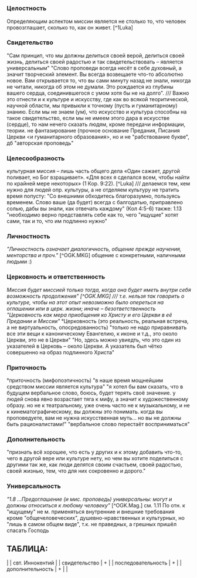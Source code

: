 #
### Целостность
Определяющим аспектом миссии является не столько то, что человек провозглашает, сколько то, как он живет. [^1Luka]

### Свидетельство
"Сам принцип, что мы должны делиться своей верой, делиться своей жизнь, делиться своей радостью и так свидетельствовать – является универсальным"
"Слово проповеди всегда несёт в себе духовный, а значит творческий элемент. Вы всегда возвещаете что-то абсолютно новое. Вам открывается то, что вы сами минуту назад не знали, никогда не читали, никогда об этом не думали. Это рождается из глубины вашего сердца, соединившегося с умом хотя бы не на долго". 
/// Важно это отнести и к культуре и искусству, где как во всякой теоритической, научной области, мы привыкли к точному (пусть и гуманитарному) знанию. 
Если мы не знаем (ум), что искусство и культура способны на такое свидетельство, если мы не имеем этого дара в искусстве (сердце), то нам нечего сказать людям, кроме передачи информации, теории. 
не фантазирование (прочное основание Предания, Писания Церкви <и гуманитарного образования>, но и не "рабствование букве", дб "авторская проповедь"

### Целесообразность
культурная миссия – лишь часть общего дела
 «Один сажает, другой поливает, но Бог взращивает».
«Для всех я сделался всем, чтобы найти по крайней мере некоторых» (1 Кор. 9:22). [^Luka]
/// делаемся тем, кем нужно для людей опр. культуры, а не отделяем культуру
не тратить время попусту: "Со внешними обходитесь благоразумно, пользуясь временем. Слово ваше (да будет) всегда с балгодатью, приправлено солью, дабы вы знали, как отвечать каждому" (Кол 4:5-6)
также: 1.13 "необходимо верно представлять себе как то, чего "ищущие" хотят сами, так и то, что им подлинно нужно"
### Личностность
_"Личностность означает диалогичность, общение прежде научения, менторства и проч."_ [^OGK.MKG]
общение с конкретными, наличными людьми :)
### Церковность и ответственность
_Миссия будет миссией только тогда, когда она будет иметь внутри себя возможность продолжения" [^OGK.MKG]
/// т.е. нельзя так говорить о культуре, чтобы на этот опыт невозможно было опереться на оглашении или в церк. жизни; иначе – безответственность_
_"Церковность как мера приобщения ко Христу и его Церкви в её Предании и Миссии"_
°Церковность (это реальность, реальная встреча, а не виртуальность, опосредованность)
"только не надо приравнивать все эти вещи к каноническому Евангелию, к иконе и т.д., это около Церкви, это не в Церкви"
"Но, здесь можно увиедть, что это один из указателей в Церковь – около Церкви. А указатель был чётко совершенно на образ подлинного Христа"
### Приточность
°приточность (мифопоэтичность)
"в наше время мощнейшим средством миссии является культура"
"я хотел бы вам сказать, что в будущем вербальное слово, боюсь, будет терять своё значение. у людей снова явно возрастает тяга к мифу, а значит к художественному образу. но не к театральному, уже очень часто не к музыкальному, и не к кинематографическому, вы должны это понимать. 
когда вы проповедуете, вам не нужна искусственная муть... но вы не должны быть рационалистами!"
"вербальное слово перестаёт восприниматься"
### Дополнительность
"признать всё хорошее, что есть у других и к этому добавить что-то, чего в другой вере или культуре нету, но чем вы хотите поделиться с другими так же, как люди делятся своим счастьем, своей радостью, своей жизнью, тем, что для них сокровенно и дорого."
### Универсальность
_"1.8 ...Предоглашение (и мис. проповедь) универсальны: могут и должны относиться к любому человеку"_ [^OGK.Mag.]
см. 1.11 По отн. к "ищущему" не м. применяться внутренние и внешние требования кроме "общечеловеческих", душевно-нравственных и культурных, но "лишь в самом общем виде", т.к. не праведных, а грешных пришёл спасать Господь

## ТАБЛИЦА:

|                    | свт. Иннокентий |
| свидетельство      | +               |
| последовательность | +               |
| дополнительность   | +               |
|


